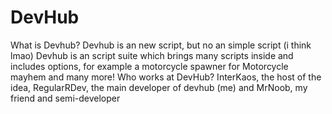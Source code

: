 # DevHub
What is Devhub?
Devhub is an new script, but no an simple script (i think lmao)
Devhub is an script suite which brings many scripts inside and includes options, for example a motorcycle spawner for Motorcycle mayhem and many more!
Who works at DevHub? InterKaos, the host of the idea, RegularRDev, the main developer of devhub (me) and MrNoob, my friend and semi-developer
